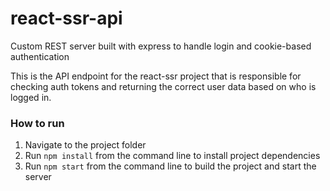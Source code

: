 # react-ssr-api
Custom REST server built with express to handle login and cookie-based authentication

This is the API endpoint for the react-ssr project that is responsible for checking auth tokens and returning the correct user data based on who is logged in.

### How to run
1. Navigate to the project folder
2. Run `npm install` from the command line to install project dependencies
3. Run `npm start` from the command line to build the project and start the server
